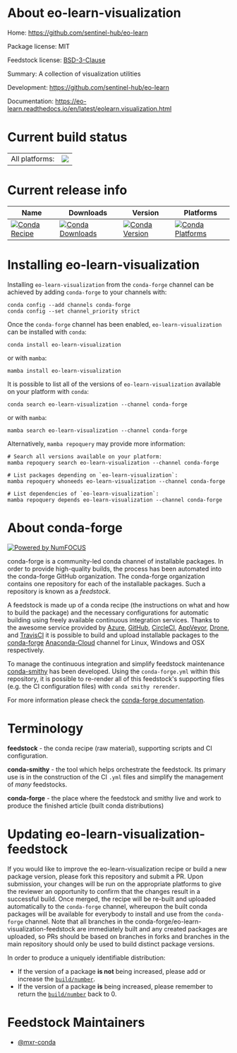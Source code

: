 About eo-learn-visualization
============================

Home: https://github.com/sentinel-hub/eo-learn

Package license: MIT

Feedstock license: [BSD-3-Clause](https://github.com/conda-forge/eo-learn-visualization-feedstock/blob/main/LICENSE.txt)

Summary: A collection of visualization utilities

Development: https://github.com/sentinel-hub/eo-learn

Documentation: https://eo-learn.readthedocs.io/en/latest/eolearn.visualization.html

Current build status
====================


<table><tr><td>All platforms:</td>
    <td>
      <a href="https://dev.azure.com/conda-forge/feedstock-builds/_build/latest?definitionId=8653&branchName=main">
        <img src="https://dev.azure.com/conda-forge/feedstock-builds/_apis/build/status/eo-learn-visualization-feedstock?branchName=main">
      </a>
    </td>
  </tr>
</table>

Current release info
====================

| Name | Downloads | Version | Platforms |
| --- | --- | --- | --- |
| [![Conda Recipe](https://img.shields.io/badge/recipe-eo--learn--visualization-green.svg)](https://anaconda.org/conda-forge/eo-learn-visualization) | [![Conda Downloads](https://img.shields.io/conda/dn/conda-forge/eo-learn-visualization.svg)](https://anaconda.org/conda-forge/eo-learn-visualization) | [![Conda Version](https://img.shields.io/conda/vn/conda-forge/eo-learn-visualization.svg)](https://anaconda.org/conda-forge/eo-learn-visualization) | [![Conda Platforms](https://img.shields.io/conda/pn/conda-forge/eo-learn-visualization.svg)](https://anaconda.org/conda-forge/eo-learn-visualization) |

Installing eo-learn-visualization
=================================

Installing `eo-learn-visualization` from the `conda-forge` channel can be achieved by adding `conda-forge` to your channels with:

```
conda config --add channels conda-forge
conda config --set channel_priority strict
```

Once the `conda-forge` channel has been enabled, `eo-learn-visualization` can be installed with `conda`:

```
conda install eo-learn-visualization
```

or with `mamba`:

```
mamba install eo-learn-visualization
```

It is possible to list all of the versions of `eo-learn-visualization` available on your platform with `conda`:

```
conda search eo-learn-visualization --channel conda-forge
```

or with `mamba`:

```
mamba search eo-learn-visualization --channel conda-forge
```

Alternatively, `mamba repoquery` may provide more information:

```
# Search all versions available on your platform:
mamba repoquery search eo-learn-visualization --channel conda-forge

# List packages depending on `eo-learn-visualization`:
mamba repoquery whoneeds eo-learn-visualization --channel conda-forge

# List dependencies of `eo-learn-visualization`:
mamba repoquery depends eo-learn-visualization --channel conda-forge
```


About conda-forge
=================

[![Powered by
NumFOCUS](https://img.shields.io/badge/powered%20by-NumFOCUS-orange.svg?style=flat&colorA=E1523D&colorB=007D8A)](https://numfocus.org)

conda-forge is a community-led conda channel of installable packages.
In order to provide high-quality builds, the process has been automated into the
conda-forge GitHub organization. The conda-forge organization contains one repository
for each of the installable packages. Such a repository is known as a *feedstock*.

A feedstock is made up of a conda recipe (the instructions on what and how to build
the package) and the necessary configurations for automatic building using freely
available continuous integration services. Thanks to the awesome service provided by
[Azure](https://azure.microsoft.com/en-us/services/devops/), [GitHub](https://github.com/),
[CircleCI](https://circleci.com/), [AppVeyor](https://www.appveyor.com/),
[Drone](https://cloud.drone.io/welcome), and [TravisCI](https://travis-ci.com/)
it is possible to build and upload installable packages to the
[conda-forge](https://anaconda.org/conda-forge) [Anaconda-Cloud](https://anaconda.org/)
channel for Linux, Windows and OSX respectively.

To manage the continuous integration and simplify feedstock maintenance
[conda-smithy](https://github.com/conda-forge/conda-smithy) has been developed.
Using the ``conda-forge.yml`` within this repository, it is possible to re-render all of
this feedstock's supporting files (e.g. the CI configuration files) with ``conda smithy rerender``.

For more information please check the [conda-forge documentation](https://conda-forge.org/docs/).

Terminology
===========

**feedstock** - the conda recipe (raw material), supporting scripts and CI configuration.

**conda-smithy** - the tool which helps orchestrate the feedstock.
                   Its primary use is in the construction of the CI ``.yml`` files
                   and simplify the management of *many* feedstocks.

**conda-forge** - the place where the feedstock and smithy live and work to
                  produce the finished article (built conda distributions)


Updating eo-learn-visualization-feedstock
=========================================

If you would like to improve the eo-learn-visualization recipe or build a new
package version, please fork this repository and submit a PR. Upon submission,
your changes will be run on the appropriate platforms to give the reviewer an
opportunity to confirm that the changes result in a successful build. Once
merged, the recipe will be re-built and uploaded automatically to the
`conda-forge` channel, whereupon the built conda packages will be available for
everybody to install and use from the `conda-forge` channel.
Note that all branches in the conda-forge/eo-learn-visualization-feedstock are
immediately built and any created packages are uploaded, so PRs should be based
on branches in forks and branches in the main repository should only be used to
build distinct package versions.

In order to produce a uniquely identifiable distribution:
 * If the version of a package **is not** being increased, please add or increase
   the [``build/number``](https://docs.conda.io/projects/conda-build/en/latest/resources/define-metadata.html#build-number-and-string).
 * If the version of a package **is** being increased, please remember to return
   the [``build/number``](https://docs.conda.io/projects/conda-build/en/latest/resources/define-metadata.html#build-number-and-string)
   back to 0.

Feedstock Maintainers
=====================

* [@mxr-conda](https://github.com/mxr-conda/)

